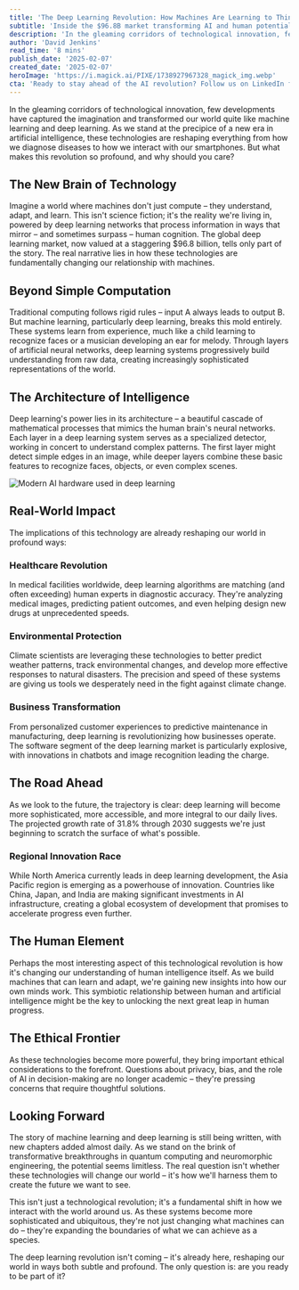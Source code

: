 ```yaml
---
title: 'The Deep Learning Revolution: How Machines Are Learning to Think Like Never Before'
subtitle: 'Inside the $96.8B market transforming AI and human potential'
description: 'In the gleaming corridors of technological innovation, few developments have captured the imagination and transformed our world quite like machine learning and deep learning. As we stand at the precipice of a new era in artificial intelligence, these technologies are reshaping everything from how we diagnose diseases to how we interact with our smartphones.'
author: 'David Jenkins'
read_time: '8 mins'
publish_date: '2025-02-07'
created_date: '2025-02-07'
heroImage: 'https://i.magick.ai/PIXE/1738927967328_magick_img.webp'
cta: 'Ready to stay ahead of the AI revolution? Follow us on LinkedIn for daily insights into the latest developments in deep learning and artificial intelligence. Join our community of forward-thinking professionals shaping the future of technology.'
---
```


In the gleaming corridors of technological innovation, few developments have captured the imagination and transformed our world quite like machine learning and deep learning. As we stand at the precipice of a new era in artificial intelligence, these technologies are reshaping everything from how we diagnose diseases to how we interact with our smartphones. But what makes this revolution so profound, and why should you care?

## The New Brain of Technology

Imagine a world where machines don't just compute – they understand, adapt, and learn. This isn't science fiction; it's the reality we're living in, powered by deep learning networks that process information in ways that mirror – and sometimes surpass – human cognition. The global deep learning market, now valued at a staggering $96.8 billion, tells only part of the story. The real narrative lies in how these technologies are fundamentally changing our relationship with machines.

## Beyond Simple Computation

Traditional computing follows rigid rules – input A always leads to output B. But machine learning, particularly deep learning, breaks this mold entirely. These systems learn from experience, much like a child learning to recognize faces or a musician developing an ear for melody. Through layers of artificial neural networks, deep learning systems progressively build understanding from raw data, creating increasingly sophisticated representations of the world.

## The Architecture of Intelligence

Deep learning's power lies in its architecture – a beautiful cascade of mathematical processes that mimics the human brain's neural networks. Each layer in a deep learning system serves as a specialized detector, working in concert to understand complex patterns. The first layer might detect simple edges in an image, while deeper layers combine these basic features to recognize faces, objects, or even complex scenes.

![Modern AI hardware used in deep learning](https://i.magick.ai/PIXE/1738927967332_magick_img.webp)

## Real-World Impact

The implications of this technology are already reshaping our world in profound ways:

### Healthcare Revolution

In medical facilities worldwide, deep learning algorithms are matching (and often exceeding) human experts in diagnostic accuracy. They're analyzing medical images, predicting patient outcomes, and even helping design new drugs at unprecedented speeds.

### Environmental Protection

Climate scientists are leveraging these technologies to better predict weather patterns, track environmental changes, and develop more effective responses to natural disasters. The precision and speed of these systems are giving us tools we desperately need in the fight against climate change.

### Business Transformation

From personalized customer experiences to predictive maintenance in manufacturing, deep learning is revolutionizing how businesses operate. The software segment of the deep learning market is particularly explosive, with innovations in chatbots and image recognition leading the charge.

## The Road Ahead

As we look to the future, the trajectory is clear: deep learning will become more sophisticated, more accessible, and more integral to our daily lives. The projected growth rate of 31.8% through 2030 suggests we're just beginning to scratch the surface of what's possible.

### Regional Innovation Race

While North America currently leads in deep learning development, the Asia Pacific region is emerging as a powerhouse of innovation. Countries like China, Japan, and India are making significant investments in AI infrastructure, creating a global ecosystem of development that promises to accelerate progress even further.

## The Human Element

Perhaps the most interesting aspect of this technological revolution is how it's changing our understanding of human intelligence itself. As we build machines that can learn and adapt, we're gaining new insights into how our own minds work. This symbiotic relationship between human and artificial intelligence might be the key to unlocking the next great leap in human progress.

## The Ethical Frontier

As these technologies become more powerful, they bring important ethical considerations to the forefront. Questions about privacy, bias, and the role of AI in decision-making are no longer academic – they're pressing concerns that require thoughtful solutions.

## Looking Forward

The story of machine learning and deep learning is still being written, with new chapters added almost daily. As we stand on the brink of transformative breakthroughs in quantum computing and neuromorphic engineering, the potential seems limitless. The real question isn't whether these technologies will change our world – it's how we'll harness them to create the future we want to see.

This isn't just a technological revolution; it's a fundamental shift in how we interact with the world around us. As these systems become more sophisticated and ubiquitous, they're not just changing what machines can do – they're expanding the boundaries of what we can achieve as a species.

The deep learning revolution isn't coming – it's already here, reshaping our world in ways both subtle and profound. The only question is: are you ready to be part of it?